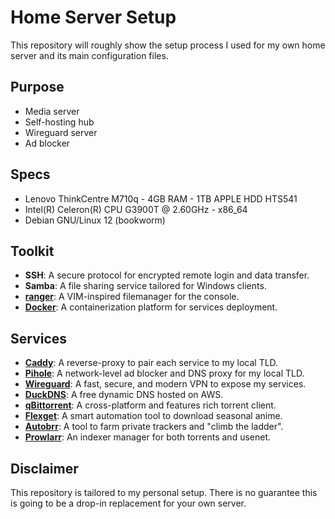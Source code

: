 # Home Server Setup
This repository will roughly show the setup process I used for my own home server and its main configuration files.

## Purpose
- Media server
- Self-hosting hub
- Wireguard server
- Ad blocker

## Specs
- Lenovo ThinkCentre M710q - 4GB RAM - 1TB APPLE HDD HTS541
- Intel(R) Celeron(R) CPU G3900T @ 2.60GHz - x86_64
- Debian GNU/Linux 12 (bookworm)

## Toolkit
- **SSH**: A secure protocol for encrypted remote login and data transfer.
- **Samba**: A file sharing service tailored for Windows clients.
- **[ranger](https://github.com/ranger/ranger)**: A VIM-inspired filemanager for the console.
- **[Docker](https://docs.docker.com/engine/install/debian/#install-using-the-repository)**: A containerization platform for services deployment.

## Services
- **[Caddy](https://caddyserver.com/)**: A reverse-proxy to pair each service to my local TLD.
- **[Pihole](https://pi-hole.net/)**: A network-level ad blocker and DNS proxy for my local TLD.
- **[Wireguard](https://www.wireguard.com/)**: A fast, secure, and modern VPN to expose my services.
- **[DuckDNS](https://www.duckdns.org/)**: A free dynamic DNS hosted on AWS.
- **[qBittorrent](https://www.qbittorrent.org/)**: A cross-platform and features rich torrent client.
- **[Flexget](https://flexget.com/)**: A smart automation tool to download seasonal anime.
- **[Autobrr](https://autobrr.com/)**: A tool to farm private trackers and "climb the ladder".
- **[Prowlarr](https://prowlarr.com/)**: An indexer manager for both torrents and usenet.

## Disclaimer
This repository is tailored to my personal setup. There is no guarantee this is going to be a drop-in replacement for your own server.